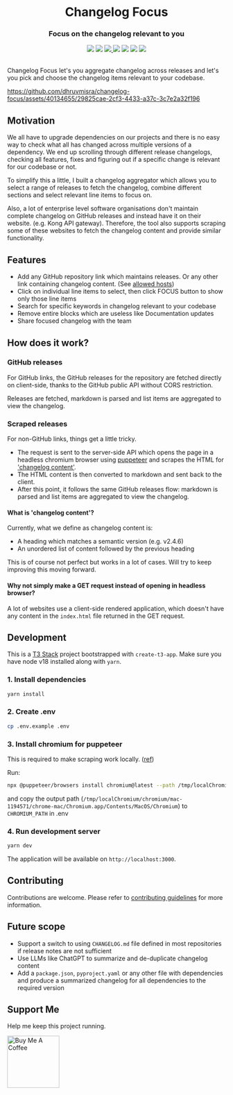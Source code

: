 <h1 align="center">Changelog Focus</h1>

<h3 align="center">Focus on the changelog relevant to you</h3>

<div align="center">
<img src="https://img.shields.io/badge/next.js-gray?logo=next.js">

<img src="https://img.shields.io/badge/AWS%20Amplify-orange?logo=amazon-aws">

<a href="https://changelogfocus.dhruvmisra.com">
    <img src="https://img.shields.io/website.svg?down_color=red&down_message=down&up_color=green&up_message=up&url=https%3A%2F%2Fchangelogfocus.dhruvmisra.com%2F">
</a>

<img src="https://img.shields.io/github/languages/top/dhruvmisra/changelog-focus.svg?style=flat&color=informational">

<img src="https://img.shields.io/github/issues/dhruvmisra/changelog-focus.svg">

<img src="https://img.shields.io/badge/PRs-welcome-brightgreen.svg?style=flat">

<img src="https://img.shields.io/badge/made%20by-dhruvmisra-blue.svg">
</div>

<br/>

Changelog Focus let's you aggregate changelog across releases and let's you pick and choose the changelog items relevant to your codebase.

https://github.com/dhruvmisra/changelog-focus/assets/40134655/29825cae-2cf3-4433-a37c-3c7e2a32f196


## Motivation

We all have to upgrade dependencies on our projects and there is no easy way to check what all has changed across multiple versions of a dependency. We end up scrolling through different release changelogs, checking all features, fixes and figuring out if a specific change is relevant for our codebase or not.

To simplify this a little, I built a changelog aggregator which allows you to select a range of releases to fetch the changelog, combine different sections and select relevant line items to focus on.

Also, a lot of enterprise level software organisations don't maintain complete changelog on GitHub releases and instead have it on their website. (e.g. Kong API gateway). Therefore, the tool also supports scraping some of these websites to fetch the changelog content and provide similar functionality.

## Features

-   Add any GitHub repository link which maintains releases. Or any other link containing changelog content. (See [allowed hosts](./docs/allowed-hosts-for-scraping.md))
-   Click on individual line items to select, then click FOCUS button to show only those line items
-   Search for specific keywords in changelog relevant to your codebase
-   Remove entire blocks which are useless like Documentation updates
-   Share focused changelog with the team

## How does it work?

### GitHub releases

For GitHub links, the GitHub releases for the repository are fetched directly on client-side, thanks to the GitHub public API without CORS restriction.

Releases are fetched, markdown is parsed and list items are aggregated to view the changelog.

### Scraped releases

For non-GitHub links, things get a little tricky.

-   The request is sent to the server-side API which opens the page in a headless chromium browser using [puppeteer](https://github.com/puppeteer/puppeteer) and scrapes the HTML for ['changelog content'](#what-is-changelog-content).
-   The HTML content is then converted to markdown and sent back to the client.
-   After this point, it follows the same GitHub releases flow: markdown is parsed and list items are aggregated to view the changelog.

#### What is 'changelog content'?

Currently, what we define as changelog content is:

-   A heading which matches a semantic version (e.g. v2.4.6)
-   An unordered list of content followed by the previous heading

This is of course not perfect but works in a lot of cases. Will try to keep improving this moving forward.

#### Why not simply make a GET request instead of opening in headless browser?

A lot of websites use a client-side rendered application, which doesn't have any content in the `index.html` file returned in the GET request.

## Development

This is a [T3 Stack](https://create.t3.gg/) project bootstrapped with `create-t3-app`. Make sure you have node v18 installed along with `yarn`.

### 1. Install dependencies

```bash
yarn install
```

### 2. Create .env

```bash
cp .env.example .env
```

### 3. Install chromium for puppeteer

This is required to make scraping work locally. ([ref](https://github.com/Sparticuz/chromium#running-locally--headlessheadful-mode))

Run:

```bash
npx @puppeteer/browsers install chromium@latest --path /tmp/localChromium
```

and copy the output path (`/tmp/localChromium/chromium/mac-1194571/chrome-mac/Chromium.app/Contents/MacOS/Chromium`) to `CHROMIUM_PATH` in .env

### 4. Run development server

```bash
yarn dev
```

The application will be available on `http://localhost:3000`.

## Contributing

Contributions are welcome. Please refer to [contributing guidelines](./CONTRIBUTING.md) for more information.

## Future scope

-   Support a switch to using `CHANGELOG.md` file defined in most repositories if release notes are not sufficient
-   Use LLMs like ChatGPT to summarize and de-duplicate changelog content
-   Add a `package.json`, `pyproject.yaml` or any other file with dependencies and produce a summarized changelog for all dependencies to the required version

## Support Me

Help me keep this project running.

<a href="https://www.buymeacoffee.com/dhruvmisra" target="_blank">
  <img src="https://cdn.buymeacoffee.com/buttons/v2/default-yellow.png" alt="Buy Me A Coffee" width="120" >
</a>
